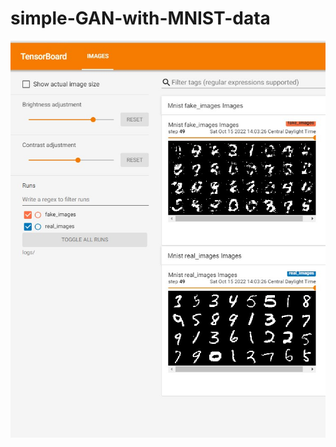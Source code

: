 # simple-GAN-with-MNIST-data
![alt text](https://github.com/MdSaifulIslamSajol/simple-GAN-with-MNIST-data/blob/main/Screenshot%20Tensorboard.jpg)
